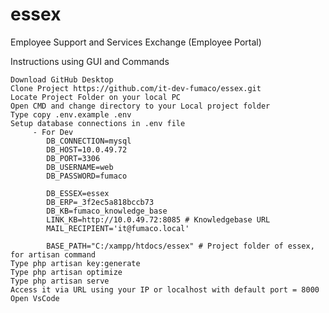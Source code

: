 # essex
Employee Support and Services Exchange (Employee Portal)

Instructions using GUI and Commands

    Download GitHub Desktop
    Clone Project https://github.com/it-dev-fumaco/essex.git
    Locate Project Folder on your local PC
    Open CMD and change directory to your Local project folder
    Type copy .env.example .env
    Setup database connections in .env file
         - For Dev
            DB_CONNECTION=mysql
            DB_HOST=10.0.49.72
            DB_PORT=3306
            DB_USERNAME=web
            DB_PASSWORD=fumaco
            
            DB_ESSEX=essex
            DB_ERP=_3f2ec5a818bccb73
            DB_KB=fumaco_knowledge_base
            LINK_KB=http://10.0.49.72:8085 # Knowledgebase URL
            MAIL_RECIPIENT='it@fumaco.local'
            
            BASE_PATH="C:/xampp/htdocs/essex" # Project folder of essex, for artisan command
    Type php artisan key:generate
    Type php artisan optimize
    Type php artisan serve
    Access it via URL using your IP or localhost with default port = 8000
    Open VsCode
